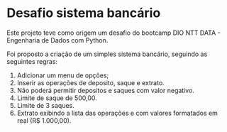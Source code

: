 
# Desafio sistema bancário

Este projeto teve como origem um desafio do bootcamp DIO NTT DATA - Engenharia de Dados com Python.

Foi proposto a criação de um simples sistema bancário, seguindo as seguintes regras:

1. Adicionar um menu de opções;
2. Inserir as operações de deposito, saque e extrato.
3. Não poderá permitir depositos e saques com valor negativo.
4. Limite de saque de 500,00.
5. Limite de 3 saques.
6. Extrato exibindo a lista das operações e com valores formatados em real (R$ 1.000,00).
